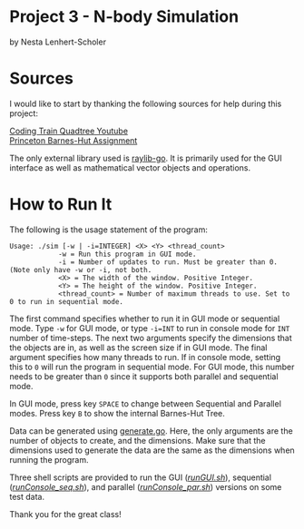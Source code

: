 # Project 3 - N-body Simulation
by Nesta Lenhert-Scholer

# Sources
I would like to start by thanking the following sources for help during this project:

[Coding Train Quadtree Youtube](https://www.youtube.com/watch?v=OJxEcs0w_kE)  
[Princeton Barnes-Hut Assignment](https://www.cs.princeton.edu/courses/archive/fall03/cs126/assignments/barnes-hut.html)

The only external library used is [raylib-go](https://github.com/gen2brain/raylib-go). It is primarily
used for the GUI interface as well as mathematical vector objects and operations.

# How to Run It
The following is the usage statement of the program:  
```
Usage: ./sim [-w | -i=INTEGER] <X> <Y> <thread_count>
            -w = Run this program in GUI mode.
            -i = Number of updates to run. Must be greater than 0. (Note only have -w or -i, not both.
            <X> = The width of the window. Positive Integer.
            <Y> = The height of the window. Positive Integer.
            <thread_count> = Number of maximum threads to use. Set to 0 to run in sequential mode.
```

The first command specifies whether to run it in GUI mode or sequential mode.
Type `-w` for GUI mode, or type `-i=INT` to run in console mode for `INT` number of
time-steps. The next two arguments specify the dimensions that the objects are in, 
as well as the screen size if in GUI mode. The final argument specifies how many threads
to run. If in console mode, setting this to `0` will run the program in sequential mode.
For GUI mode, this number needs to be greater than `0` since it supports both parallel
and sequential mode. 

In GUI mode, press key `SPACE` to change between Sequential and Parallel modes. Press key `B`
to show the internal Barnes-Hut Tree.

Data can be generated using [generate.go](proj3/generate.go). Here, the only arguments
are the number of objects to create, and the dimensions. Make sure that the dimensions
used to generate the data are the same as the dimensions when running the program.

Three shell scripts are provided to run the GUI (*[runGUI.sh](proj3/runGUI.sh)*), sequential
(*[runConsole_seq.sh](proj3/runConsole_seq.sh)*), and parallel
(*[runConsole_par.sh](proj3/runConsole_par.sh)*) versions on some test
data.

Thank you for the great class!

